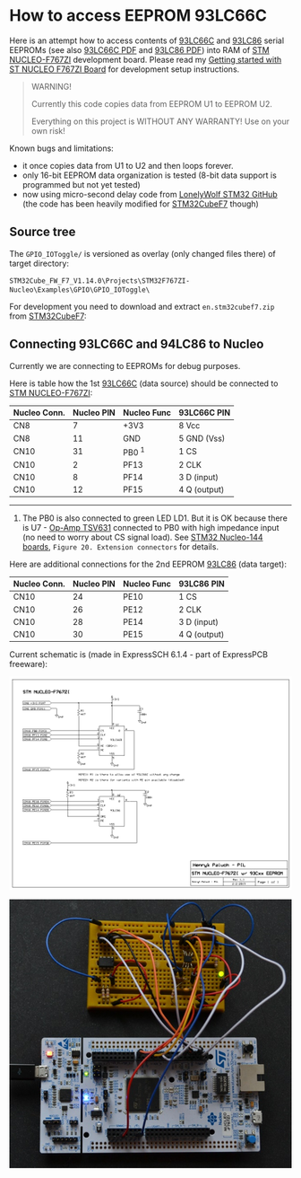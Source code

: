 # How to access EEPROM 93LC66C

Here is an attempt how to access contents
of [93LC66C] and [93LC86] serial EEPROMs (see also [93LC66C PDF] and [93LC86 PDF]) into RAM of
[STM NUCLEO-F767ZI] development board.
Please read my [Getting started with ST NUCLEO F767ZI Board]
for development setup instructions.

> WARNING!
>
> Currently this code copies data from EEPROM U1 to EEPROM U2.
>
> Everything on this project is WITHOUT ANY WARRANTY! Use on your own risk!
>

Known bugs and limitations:
* it once copies data from U1 to U2 and then loops forever.
* only 16-bit EEPROM data organization is tested
  (8-bit data support is programmed but not yet tested)
*  now using micro-second delay code from [LonelyWolf STM32 GitHub]
   (the code has been heavily modified for [STM32CubeF7] though)

## Source tree

The `GPIO_IOToggle/` is versioned as overlay (only changed files there)
of target directory:

```
STM32Cube_FW_F7_V1.14.0\Projects\STM32F767ZI-Nucleo\Examples\GPIO\GPIO_IOToggle\ 
```

For development you need to download and
extract `en.stm32cubef7.zip` from [STM32CubeF7]:

## Connecting 93LC66C and 94LC86 to Nucleo

Currently we are connecting to EEPROMs for debug purposes.

Here is table how the 1st [93LC66C] (data source) should be connected to [STM NUCLEO-F767ZI]:

|Nucleo Conn.|Nucleo PIN|Nucleo Func|93LC66C PIN|
|------------|----------|-----------|-----------|
|CN8|7|+3V3|8 Vcc|
|CN8|11|GND|5 GND (Vss)|
|CN10|31|PB0 <sup>1</sup>|1 CS|
|CN10|2|PF13|2 CLK|
|CN10|8|PF14|3 D (input)|
|CN10|12|PF15|4 Q (output)|

-----
 1) The PB0 is also connected to green LED LD1.
    But it is OK because there is U7 -  [Op-Amp TSV631] connected to PB0 with high impedance
    input (no need to worry about CS signal load).
    See [STM32 Nucleo-144 boards], `Figure 20. Extension connectors` for details.

Here are additional connections for the 2nd EEPROM [93LC86] (data target):

|Nucleo Conn.|Nucleo PIN|Nucleo Func|93LC86 PIN|
|------------|----------|-----------|----------|
|CN10|24|PE10|1 CS|
|CN10|26|PE12|2 CLK|
|CN10|28|PE14|3 D (input)|
|CN10|30|PE15|4 Q (output)|

Current schematic is (made in ExpressSCH 6.1.4  - part of ExpressPCB freeware):

![Schematic STM NUCLEO-F767ZI with 93LCxx EEPROMs](https://github.com/hpaluch-pil/nucleo-93cxx/blob/master/ExpressPCB/nucleo-w-93lc.png?raw=true)


![Image of STM NUCLEO-F767ZI with 93LCxx EEPROMs](https://github.com/hpaluch-pil/nucleo-93cxx/blob/master/images/nucleo-93c-eeprom.jpg?raw=true)

[93LC66C]: https://www.microchip.com/wwwproducts/en/93LC66C
[93LC66C PDF]: http://ww1.microchip.com/downloads/en/DeviceDoc/21795E.pdf
[93LC86]: https://www.microchip.com/wwwproducts/en/93LC86
[93LC86 PDF]: http://ww1.microchip.com/downloads/en/DeviceDoc/21131F.pdf 
[STM NUCLEO-F767ZI]: https://www.st.com/content/st_com/en/products/evaluation-tools/product-evaluation-tools/mcu-eval-tools/stm32-mcu-eval-tools/stm32-mcu-nucleo/nucleo-f767zi.html
[Getting started with ST NUCLEO F767ZI Board]: https://github.com/hpaluch/hpaluch.github.io/wiki/Getting-started-with-ST-NUCLEO-F767ZI-Board
[STM32CubeF7]: https://www.st.com/en/embedded-software/stm32cubef7.html
[Op-Amp TSV631]: https://www.st.com/en/amplifiers-and-comparators/tsv631.html
[STM32 Nucleo-144 boards]: https://www.st.com/content/ccc/resource/technical/document/user_manual/group0/26/49/90/2e/33/0d/4a/da/DM00244518/files/DM00244518.pdf/jcr:content/translations/en.DM00244518.pdf
[LonelyWolf STM32 GitHub]: https://github.com/LonelyWolf/stm32

